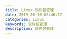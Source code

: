 ```yaml
---
title: Linux-软件包管理
date: 2019-08-30 08:46:17
categories: Linux
keywords: 软件包管理
description: 软件包管理
---
```

